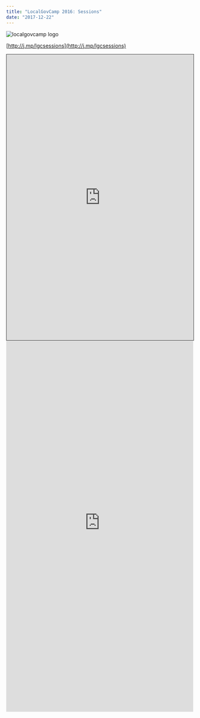 ```yaml
---
title: "LocalGovCamp 2016: Sessions"
date: "2017-12-22"
---
```


![localgovcamp logo](images/Camp_Logo.png)

[http://j.mp/lgcsessions](http://j.mp/lgcsessions)

<iframe style="border: 1px solid #333; width: 100%; height: 55em;" src="https://docs.google.com/spreadsheets/d/12-Yjrk6iQZcpP55xpbG9xzq0VupKB_Uus-UP3XYNEwE/pubhtml?gid=291589054&amp;single=true&amp;widget=true&amp;headers=false" width="300" height="150"></iframe>

<iframe class="embed-responsive-item" style="width: 100%; height: 1000px;" src="https://pipeline.localgovdigital.info/lgc/sponsors.html" width="300" height="150" frameborder="0" scrolling="no"></iframe>
